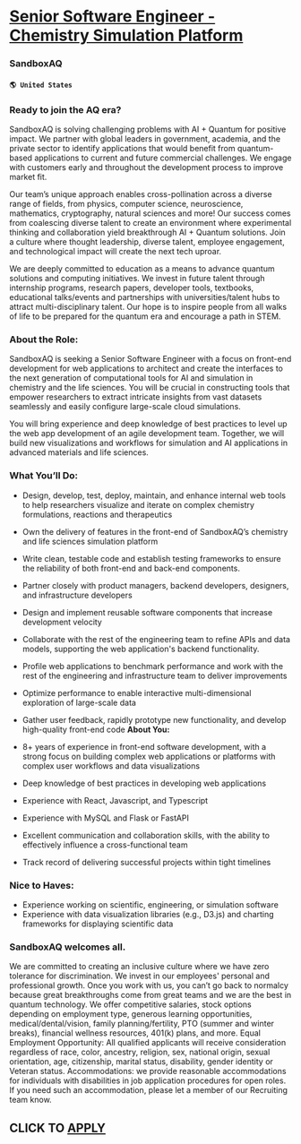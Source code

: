 # [Senior Software Engineer - Chemistry Simulation Platform](https://www.remotewlb.com/apply/senior-software-engineer-chemistry-simulation-platform)  
### SandboxAQ  
#### `🌎 United States`  

### **Ready to join the AQ era?**

SandboxAQ is solving challenging problems with AI + Quantum for positive impact. We partner with global leaders in government, academia, and the private sector to identify applications that would benefit from quantum-based applications to current and future commercial challenges. We engage with customers early and throughout the development process to improve market fit.

Our team’s unique approach enables cross-pollination across a diverse range of fields, from physics, computer science, neuroscience, mathematics, cryptography, natural sciences and more! Our success comes from coalescing diverse talent to create an environment where experimental thinking and collaboration yield breakthrough AI + Quantum solutions. Join a culture where thought leadership, diverse talent, employee engagement, and technological impact will create the next tech uproar.

We are deeply committed to education as a means to advance quantum solutions and computing initiatives. We invest in future talent through internship programs, research papers, developer tools, textbooks, educational talks/events and partnerships with universities/talent hubs to attract multi-disciplinary talent. Our hope is to inspire people from all walks of life to be prepared for the quantum era and encourage a path in STEM.

### About the Role:

SandboxAQ is seeking a Senior Software Engineer with a focus on front-end development for web applications to architect and create the interfaces to the next generation of computational tools for AI and simulation in chemistry and the life sciences. You will be crucial in constructing tools that empower researchers to extract intricate insights from vast datasets seamlessly and easily configure large-scale cloud simulations.

You will bring experience and deep knowledge of best practices to level up the web app development of an agile development team. Together, we will build new visualizations and workflows for simulation and AI applications in advanced materials and life sciences.

### What You’ll Do:

  * Design, develop, test, deploy, maintain, and enhance internal web tools to help researchers visualize and iterate on complex chemistry formulations, reactions and therapeutics
  * Own the delivery of features in the front-end of SandboxAQ’s chemistry and life sciences simulation platform
  * Write clean, testable code and establish testing frameworks to ensure the reliability of both front-end and back-end components.
  * Partner closely with product managers, backend developers, designers, and infrastructure developers
  * Design and implement reusable software components that increase development velocity
  * Collaborate with the rest of the engineering team to refine APIs and data models, supporting the web application's backend functionality.
  * Profile web applications to benchmark performance and work with the rest of the engineering and infrastructure team to deliver improvements
  * Optimize performance to enable interactive multi-dimensional exploration of large-scale data
  * Gather user feedback, rapidly prototype new functionality, and develop high-quality front-end code **About You:**

  * 8+ years of experience in front-end software development, with a strong focus on building complex web applications or platforms with complex user workflows and data visualizations
  * Deep knowledge of best practices in developing web applications
  * Experience with React, Javascript, and Typescript
  * Experience with MySQL and Flask or FastAPI
  * Excellent communication and collaboration skills, with the ability to effectively influence a cross-functional team
  * Track record of delivering successful projects within tight timelines

### Nice to Haves:

  * Experience working on scientific, engineering, or simulation software
  * Experience with data visualization libraries (e.g., D3.js) and charting frameworks for displaying scientific data

### SandboxAQ welcomes all.

We are committed to creating an inclusive culture where we have zero tolerance for discrimination. We invest in our employees' personal and professional growth. Once you work with us, you can’t go back to normalcy because great breakthroughs come from great teams and we are the best in quantum technology. We offer competitive salaries, stock options depending on employment type, generous learning opportunities, medical/dental/vision, family planning/fertility, PTO (summer and winter breaks), financial wellness resources, 401(k) plans, and more. Equal Employment Opportunity: All qualified applicants will receive consideration regardless of race, color, ancestry, religion, sex, national origin, sexual orientation, age, citizenship, marital status, disability, gender identity or Veteran status. Accommodations: we provide reasonable accommodations for individuals with disabilities in job application procedures for open roles. If you need such an accommodation, please let a member of our
Recruiting team know.  
## CLICK TO [APPLY](https://www.remotewlb.com/apply/senior-software-engineer-chemistry-simulation-platform)

